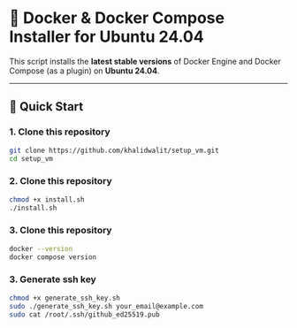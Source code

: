 # 🐳 Docker & Docker Compose Installer for Ubuntu 24.04

This script installs the **latest stable versions** of Docker Engine and Docker Compose (as a plugin) on **Ubuntu 24.04**.

---

## 🚀 Quick Start

### 1. Clone this repository

```bash
git clone https://github.com/khalidwalit/setup_vm.git
cd setup_vm
```

### 2. Clone this repository

```bash
chmod +x install.sh
./install.sh
```

### 3. Clone this repository

```bash
docker --version
docker compose version
```


### 3. Generate ssh key

```bash
chmod +x generate_ssh_key.sh
sudo ./generate_ssh_key.sh your_email@example.com
sudo cat /root/.ssh/github_ed25519.pub
```
